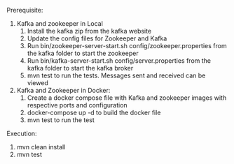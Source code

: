 Prerequisite:
1. Kafka and zookeeper in Local
    1. Install the kafka zip from the kafka website
    2. Update the config files for Zookeeper and Kafka
    3. Run bin/zookeeper-server-start.sh config/zookeeper.properties from the kafka folder to start the zookeeper
    4. Run bin/kafka-server-start.sh config/server.properties from the kafka folder to start the kafka broker
    5. mvn test to run the tests. Messages sent and received can be viewed
2. Kafka and Zookeeper in Docker:
    1. Create a docker compose file with Kafka and zookeeper images with respective ports and configuration
    2. docker-compose up -d to build the docker file
    3. mvn test to run the test

Execution:
1. mvn clean install
2. mvn test 
